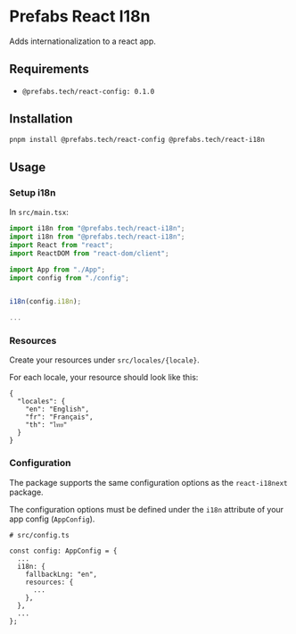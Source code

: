 # Prefabs React I18n

Adds internationalization to a react app.

## Requirements

* `@prefabs.tech/react-config: 0.1.0`

## Installation

```bash
pnpm install @prefabs.tech/react-config @prefabs.tech/react-i18n
```

## Usage

### Setup i18n

In `src/main.tsx`:

```ts
import i18n from "@prefabs.tech/react-i18n";
import i18n from "@prefabs.tech/react-i18n";
import React from "react";
import ReactDOM from "react-dom/client";

import App from "./App";
import config from "./config";


i18n(config.i18n);

...
```

### Resources

Create your resources under `src/locales/{locale}`.

For each locale, your resource should look like this:

```
{
  "locales": {
    "en": "English",
    "fr": "Français",
    "th": "ไทย"
  }
}
```

### Configuration

The package supports the same configuration options as the `react-i18next` package.

The configuration options must be defined under the `i18n` attribute of your app config (`AppConfig`).

```
# src/config.ts

const config: AppConfig = {
  ...
  i18n: {
    fallbackLng: "en",
    resources: {
      ...
    },
  },
  ...
};
```
